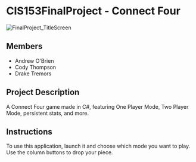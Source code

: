 # CIS153FinalProject - Connect Four

![FinalProject_TitleScreen](https://github.com/OwnedCoot/CIS153FinalProject/assets/166181164/8bf7c0aa-1e2c-4aa3-91c2-6a6bc0f6dc8f)

## Members
- Andrew O'Brien
- Cody Thompson
- Drake Tremors

## Project Description
A Connect Four game made in C#, featuring One Player Mode, Two Player Mode, persistent stats, and more.

## Instructions
To use this application, launch it and choose which mode you want to play. Use the column buttons to drop your piece.

